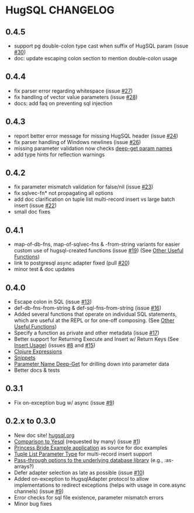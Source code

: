 # HugSQL CHANGELOG

## 0.4.5

 - support pg double-colon type cast when suffix of HugSQL param (issue
   [#30](https://github.com/layerware/hugsql/issues/30))
 - doc: update escaping colon section to mention double-colon usage

## 0.4.4

 - fix parser error regarding whitespace (issue
   [#27](https://github.com/layerware/hugsql/issues/27))
 - fix handling of vector value parameters (issue
   [#28](https://github.com/layerware/hugsql/issues/28))
 - docs: add faq on preventing sql injection

## 0.4.3

 - report better error message for missing HugSQL header (issue
   [#24](https://github.com/layerware/hugsql/issues/24))
 - fix parser handling of Windows newlines (issue
   [#26](https://github.com/layerware/hugsql/issues/26))
 - missing parameter validation now checks
   [deep-get param names](http://www.hugsql.org/#deep-get-param-name)
 - add type hints for reflection warnings

## 0.4.2

 - fix parameter mismatch validation for false/nil (issue
   [#23](https://github.com/layerware/hugsql/issues/23))
 - fix sqlvec-fn* not propagating all options
 - add doc clarification on tuple list multi-record insert vs large
   batch insert (issue
   [#22](https://github.com/layerware/hugsql/issues/22))
 - small doc fixes

## 0.4.1

 - map-of-db-fns, map-of-sqlvec-fns & -from-string variants for easier
   custom use of hugsql-created functions (issue
   [#19](https://github.com/layerware/hugsql/issues/19)) (See
   [Other Useful Functions](http://www.hugsql.org/#using-other-fns))
 - link to postgresql async adapter fixed (pull
   [#20](https://github.com/layerware/hugsql/pull/20))
 - minor test & doc updates


## 0.4.0

 - Escape colon in SQL (issue
   [#13](https://github.com/layerware/hugsql/issues/13))
 - def-db-fns-from-string & def-sql-fns-from-string (issue
   [#16](https://github.com/layerware/hugsql/issues/16))
 - Added several functions that operate on individual SQL statements,
   which are useful at the REPL or for one-off composing.  (See
   [Other Useful Functions](http://www.hugsql.org/#using-other-fns))
 - Specify a function as private and other metadata (issue
   [#17](https://github.com/layerware/hugsql/issues/17))
 - Better support for Returning Execute and Insert w/ Return Keys (See
   [Insert Usage](http://www.hugsql.org/#using-insert)) (issues
   [#8](https://github.com/layerware/hugsql/issues/8) and
   [#15](https://github.com/layerware/hugsql/issues/15))
 - [Clojure Expressions](http://www.hugsql.org/#using-expressions)
 - [Snippets](http://www.hugsql.org/#using-snippets)
 - [Parameter Name Deep-Get](http://www.hugsql.org/#deep-get-param-name)
   for drilling down into parameter data
 - Better docs & tests
 
 
## 0.3.1

 - Fix on-exception bug w/ async (issue [#9](https://github.com/layerware/hugsql/issues/9))


## 0.2.x to 0.3.0

 - New doc site! [hugsql.org](http://www.hugsql.org)
 - [Comparison to Yesql](http://www.hugsql.org/#faq-yesql) (requested
   by many) (issue [#1](https://github.com/layerware/hugsql/issues/1))
 - [Princess Bride Example application](https://github.com/layerware/hugsql/tree/master/examples/princess-bride)
   as source for doc examples
 - [Tuple List Parameter Type](http://www.hugsql.org/#param-tuple-list) for multi-record insert support
 - [Pass-through options to the underlying database library](http://www.hugsql.org/#using-advanced) (e.g., :as-arrays?)
 - Defer adapter selection as late as possible (issue
   [#10](https://github.com/layerware/hugsql/issues/10))
 - Added on-exception to HugsqlAdapter protocol to allow
   implementations to redirect exceptions (helps with usage in
   core.async channels) (issue [#9](https://github.com/layerware/hugsql/issues/9))
 - Error checks for sql file existence, parameter mismatch errors
 - Minor bug fixes
